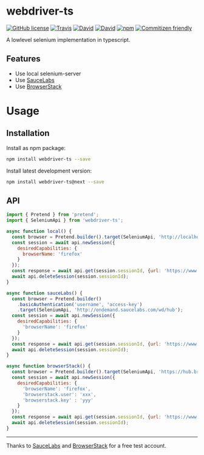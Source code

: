 # webdriver-ts

[![GitHub license](https://img.shields.io/github/license/KnisterPeter/webdriver-ts.svg)]()
[![Travis](https://img.shields.io/travis/KnisterPeter/webdriver-ts.svg)](https://travis-ci.org/KnisterPeter/webdriver-ts)
[![David](https://img.shields.io/david/KnisterPeter/webdriver-ts.svg)](https://david-dm.org/KnisterPeter/webdriver-ts)
[![David](https://img.shields.io/david/dev/KnisterPeter/webdriver-ts.svg)](https://david-dm.org/KnisterPeter/webdriver-ts#info=devDependencies&view=table)
[![npm](https://img.shields.io/npm/v/webdriver-ts.svg)](https://www.npmjs.com/package/webdriver-ts)
[![Commitizen friendly](https://img.shields.io/badge/commitizen-friendly-brightgreen.svg)](http://commitizen.github.io/cz-cli/)

A lowlevel selenium implementation in typescript.

## Features

* Use local selenium-server
* Use [SauceLabs](https://saucelabs.com)
* Use [BrowserStack](https://www.browserstack.com/)

# Usage

## Installation
Install as npm package:

```sh
npm install webdriver-ts --save
```

Install latest development version:

```sh
npm install webdriver-ts@next --save
```

## API

```js
import { Pretend } from 'pretend';
import { SeleniumApi } from 'webdriver-ts';

async function local() {
  const browser = Pretend.builder().target(SeleniumApi, 'http://localhost:4444/wd/hub');
  const session = await api.newSession({
    desiredCapabilities: {
      browserName: 'firefox'
    }
  });
  const response = await api.get(session.sessionId, {url: 'https://www.google.com'});
  await api.deleteSession(session.sessionId);
}

async function sauceLabs() {
  const browser = Pretend.builder()
    .basicAuthentication('username', 'access-key')
    .target(SeleniumApi, 'http://ondemand.saucelabs.com/wd/hub');
  const session = await api.newSession({
    desiredCapabilities: {
      'browserName': 'firefox'
    }
  });
  const response = await api.get(session.sessionId, {url: 'https://www.google.com'});
  await api.deleteSession(session.sessionId);
}

async function browserStack() {
  const browser = Pretend.builder().target(SeleniumApi, 'https://hub.browserstack.com/wd/hub');
  const session = await api.newSession({
    desiredCapabilities: {
      'browserName': 'firefox',
      'browserstack.user': 'xxx',
      'browserstack.key' : 'yyy'
    }
  });
  const response = await api.get(session.sessionId, {url: 'https://www.google.com'});
  await api.deleteSession(session.sessionId);
}
```

----------

Thanks to [SauceLabs](https://saucelabs.com) and [BrowserStack](https://www.browserstack.com/) for a free test account.
